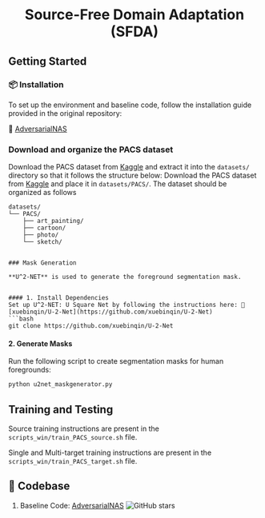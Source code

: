 # <p align="center"> Source-Free Domain Adaptation (SFDA)</p>

## Getting Started

### 📦 Installation

To set up the environment and baseline code, follow the installation guide provided in the original repository:

🔗 [AdversarialNAS](https://github.com/chengaopro/AdversarialNAS)

### Download and organize the PACS dataset

Download the PACS dataset from [Kaggle](https://www.kaggle.com/datasets/ma3ple/pacs-dataset/data) and extract it into the `datasets/` directory so that it follows the structure below:
Download the PACS dataset from [Kaggle](https://www.kaggle.com/datasets/ma3ple/pacs-dataset/data) and place it in `datasets/PACS/`.
The dataset should be organized as follows

```text
datasets/
└── PACS/
    ├── art_painting/
    ├── cartoon/
    ├── photo/
    └── sketch/
  

### Mask Generation

**U^2-NET** is used to generate the foreground segmentation mask.


#### 1. Install Dependencies
Set up U^2-NET: U Square Net by following the instructions here: 🔗 [xuebinqin/U-2-Net](https://github.com/xuebinqin/U-2-Net)
```bash
git clone https://github.com/xuebinqin/U-2-Net
```

#### 2. Generate Masks

Run the following script to create segmentation masks for human foregrounds:
```bash
python u2net_maskgenerator.py
```

## Training and Testing

Source training instructions are present in the `scripts_win/train_PACS_source.sh` file. 

Single and Multi-target training instructions are present in the `scripts_win/train_PACS_target.sh` file. 


## 📁 Codebase

1. Baseline Code: [AdversarialNAS](https://github.com/chengaopro/AdversarialNAS) ![GitHub stars](https://img.shields.io/github/stars/chengaopro/AdversarialNAS.svg?style=flat&label=Star)

